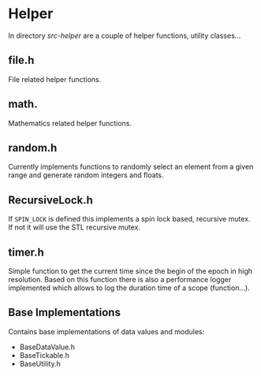 # Helper

In directory *src-helper* are a couple of helper functions, utility classes...

## file.h

File related helper functions. 

## math.

Mathematics related helper functions. 

## random.h

Currently implements functions to randomly select an element from a given range and generate random integers and floats.

## RecursiveLock.h

If `SPIN_LOCK` is defined this implements a spin lock based, recursive mutex. If not it will use the STL recursive mutex. 

## timer.h

Simple function to get the current time since the begin of the epoch in high resolution. Based on this function there is also a performance logger implemented which allows to log the duration time of a scope (function...).

## Base Implementations

Contains base implementations of data values and modules:

- BaseDataValue.h
- BaseTickable.h
- BaseUtility.h